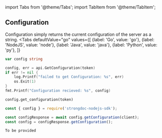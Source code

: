 import Tabs from '@theme/Tabs';
import TabItem from '@theme/TabItem';

## Configuration

Configuration simply returns the current configuration of the server
as a string.
<Tabs
  defaultValue="go"
  values={[
      {label: 'Go', value: 'go'},
      {label: 'NodeJS', value: 'node'},
      {label: 'Java', value: 'java'},
      {label: 'Python', value: 'py'},
    ]}
>
<TabItem value="go">

```go
var config string

config, err = api.GetConfiguration(token)
if err != nil {
    log.Printf("failed to get Configuration: %s", err)
    os.Exit(1)
}
fmt.Printf("Configuration recieved: %s", config)
```
</TabItem>
<TabItem value="py">

```py
config.get_configuration(token)
```

</TabItem>
<TabItem value="node">

```javascript
const { config } = require('strongdoc-nodejs-sdk');

const configResponse = await config.getConfiguration(client);
const config = configResponse.getConfiguration();
```

</TabItem>
<TabItem value="java">

```java
To be provided
```
</TabItem>
</Tabs>


